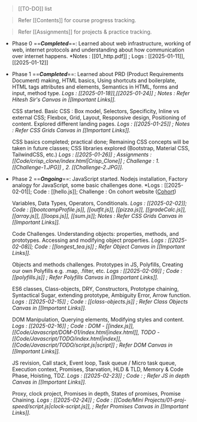 >[[TO-DO]] list

>Refer [[Contents]] for course progress tracking.

>Refer [[Assignments]] for projects & practice tracking.

- Phase 0 ==***Completed***==: 
	Learned about web infrastructure, working of web, internet protocols and understanding about how communication over internet happens. *Notes : [[01_http.pdf]] ; Logs : [[2025-01-11]], [[2025-01-12]]

- Phase 1 ==***Completed***==: 
	Learned about PRD (Product Requirements Document) making, HTML basics, Using shortcuts and boilerplate, HTML tags attributes and elements, Semantics in HTML, forms and input, method type. *Logs : [[2025-01-18]],[[2025-01-24]]  ; Notes : Refer Hitesh Sir's Canvas in [[Important Links]].*
	
	CSS started. Basic CSS : Box model, Selectors, Specificity, Inline vs external CSS; Flexbox, Grid, Layout, Responsive design, Positioning of content. Explored different landing pages. *Logs : [[2025-01-25]] ; Notes : Refer CSS Grids Canvas in [[Important Links]].* 
	
	CSS basics completed; practical done; Remaining CSS concepts will be taken in future classes; CSS libraries explored (Bootstrap, Material CSS, TailwindCSS, etc.) *Logs : [[2025-01-26]] ; Assignments :[[Code/crisp_clone/index.html|Crisp_Clone]] ; Challenge : 1. [[Challenge-1.JPG]] , 2. [[Challenge-2.JPG]].*

- Phase 2 ==***Ongoing***==:
	JavaScript started. Nodejs installation, Factory analogy for JavaScript,
	some basic challenges done. *Logs : [[2025-02-01]]; Code : [[hello.js]];
	Challenge : On cohort website ([Cohort](https://courses.chaicode.com/learn/batch/Web-Dev-Cohort))
	
	Variables, Data Types, Operators, Conditionals. *Logs : [[2025-02-02]]; 
	Code : [[bootcampProfile.js]], [[outfit.js]], [[pizza.js]], [[gradeCalc.js]], [[array.js]], [[loops.js]], [[sum.js]]; Notes : Refer CSS Grids Canvas in [[Important Links]].*  
	
	Code Challenges. Understanding objects: properties, methods, and prototypes. Accessing and modifying object properties. *Logs : [[2025-02-08]]; Code : [[longest_tea.js]] ; Refer Object Canvas in [[Important Links]].*
	
	Objects and methods challenges. Prototypes in JS, Polyfills, Creating our own Polyfills e.g. .map, .filter, etc. *Logs : [[2025-02-09]] ; 
	Code : [[polyfills.js]] ; Refer Polyfills Canvas in [[Important Links]].*
	
	ES6 classes, Class-objects, DRY, Constructors, Prototype chaining, Syntactical Sugar, extending prototype, Ambiguity Error, Arrow function.
	*Logs : [[2025-02-15]] ; Code : [[class-objects.js]] ; Refer Class Objects Canvas in [[Important Links]].*
	
	DOM Manipulation, Querying elements, Modifying styles and content. *Logs : [[2025-02-16]] ; Code : DOM - [[index.js]], [[Code/Javascript/DOM-01/index.html|index.html]], TODO - [[Code/Javascript/TODO/index.html|index]], [[Code/Javascript/TODO/script.js|script]] ; Refer DOM Canvas in [[Important Links]].*
	
	JS revision, Call stack, Event loop, Task queue / Micro task queue, Execution context, Promises, Starvation, HLD & TLD, Memory & Code Phase, Hoisting, TDZ. *Logs : [[2025-02-23]] ; Code :  ; Refer JS in depth Canvas in [[Important Links]].*
	
	Proxy, clock project, Promises in depth, States of promises, Promise Chaining. *Logs : [[2025-02-24]] ; Code : [[Code/Mini Projects/01-proj-speed/script.js|clock-script.js]],  ; Refer Promises Canvas in [[Important Links]].*
	